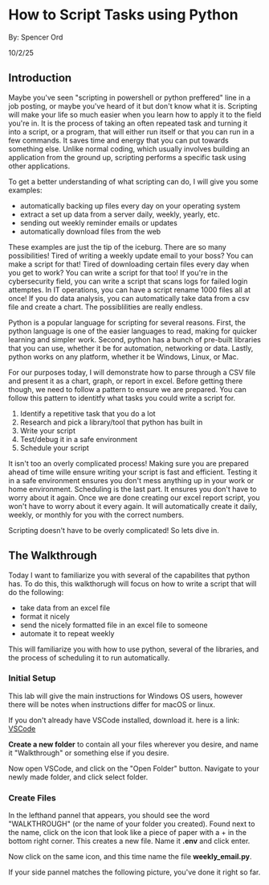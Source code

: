 # How to Script Tasks using Python

By: Spencer Ord

10/2/25

## Introduction

Maybe you've seen "scripting in powershell or python preffered" line in a job posting, or maybe you've heard of it but don't know what it is. Scripting will make your life so much easier when you learn how to apply it to the field you're in. It is the process of taking an often repeated task and turning it into a script, or a program, that will either run itself or that you can run in a few commands. It saves time and energy that you can put towards something else. Unlike normal coding, which usually involves building an application from the ground up, scripting performs a specific task using other applications. 

To get a better understanding of what scripting can do, I will give you some examples:
- automatically backing up files every day on your operating system
- extract a set up data from a server daily, weekly, yearly, etc.
- sending out weekly reminder emails or updates
- automatically download files from the web

These examples are just the tip of the iceburg. There are so many possibilities! Tired of writing a weekly update email to your boss? You can make a script for that! Tired of downloading certain files every day when you get to work? You can write a script for that too! If you're in the cybersecurity field, you can write a script that scans logs for failed login attemptes. In IT operations, you can have a script rename 1000 files all at once! If you do data analysis, you can automatically take data from a csv file and create a chart. The possiblilities are really endless.

Python is a popular language for scripting for several reasons. First, the python language is one of the easier languages to read, making for quicker learning and simpler work. Second, python has a bunch of pre-built libraries that you can use, whether it be for automation, networking or data. Lastly, python works on any platform, whether it be Windows, Linux, or Mac. 

For our purposes today, I will demonstrate how to parse through a CSV file and present it as a chart, graph, or report in excel. Before getting there though, we need to follow a pattern to ensure we are prepared. You can follow this pattern to identitfy what tasks you could write a script for.

1. Identify a repetitive task that you do a lot
2. Research and pick a library/tool that python has built in
3. Write your script
4. Test/debug it in a safe environment
5. Schedule your script

It isn't too an overly complicated process! Making sure you are prepared ahead of time wille ensure writing your script is fast and efficient. Testing it in a safe environment ensures you don't mess anything up in your work or home environment. Scheduling is the last part. It ensures you don't have to worry about it again. Once we are done creating our excel report script, you won't have to worry about it every again. It will automatically create it daily, weekly, or monthly for you with the correct numbers.

Scripting doesn't have to be overly complicated! So lets dive in.

## The Walkthrough

Today I want to familiarize you with several of the capabilites that python has. To do this, this walkthorugh will focus on how to write a script that will do the following:

- take data from an excel file
- format it nicely
- send the nicely formatted file in an excel file to someone
- automate it to repeat weekly

This will familiarize you with how to use python, several of the libraries, and the process of scheduling it to run automatically. 

### Initial Setup

This lab will give the main instructions for Windows OS users, however there will be notes when instructions differ for macOS or linux.

If you don't already have VSCode installed, download it. here is a link: [VSCode](https://code.visualstudio.com/download)

**Create a new folder** to contain all your files wherever you desire, and name it "Walkthrough" or something else if you desire. 

Now open VSCode, and click on the "Open Folder" button. Navigate to your newly made folder, and click select folder.

### Create Files
In the lefthand pannel that appears, you should see the word "WALKTHROUGH" (or the name of your folder you created). Found next to the name, click on the icon that look like a piece of paper with a + in the bottom right corner. This creates a new file. Name it **.env** and click enter.

Now click on the same icon, and this time name the file **weekly_email.py**.

If your side pannel matches the following picture, you've done it right so far.


